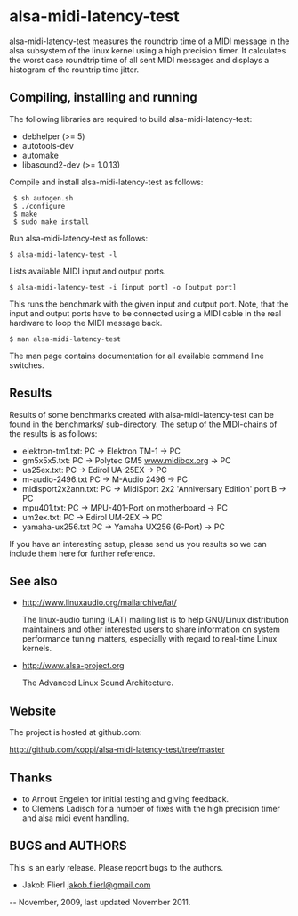 # alsa-midi-latency-test

alsa-midi-latency-test measures the roundtrip time of a MIDI message in the alsa subsystem of the linux kernel using a high precision timer. It calculates the worst case roundtrip time of all sent MIDI messages and displays a histogram of the rountrip time jitter.

## Compiling, installing and running

The following libraries are required to build alsa-midi-latency-test:

 * debhelper (>= 5)
 * autotools-dev
 * automake
 * libasound2-dev (>= 1.0.13)

Compile and install alsa-midi-latency-test as follows:

```
 $ sh autogen.sh
 $ ./configure
 $ make
 $ sudo make install
```

Run alsa-midi-latency-test as follows:

```$ alsa-midi-latency-test -l```

   Lists available MIDI input and output ports.

```$ alsa-midi-latency-test -i [input port] -o [output port]```

   This runs the benchmark with the given input and output port. Note, that the
   input and output ports have to be connected using a MIDI cable in the real
   hardware to loop the MIDI message back.

```$ man alsa-midi-latency-test```

   The man page contains documentation for all available command line switches.

## Results

Results of some benchmarks created with alsa-midi-latency-test can be found in the benchmarks/ sub-directory. The setup of the MIDI-chains of the results is as follows:

 * elektron-tm1.txt:    PC -> Elektron TM-1 -> PC
 * gm5x5x5.txt:         PC -> Polytec GM5 www.midibox.org -> PC
 * ua25ex.txt:          PC -> Edirol UA-25EX -> PC
 * m-audio-2496.txt     PC -> M-Audio 2496 -> PC
 * midisport2x2ann.txt: PC -> MidiSport 2x2 'Anniversary Edition' port B -> PC
 * mpu401.txt:          PC -> MPU-401-Port on motherboard -> PC
 * um2ex.txt:           PC -> Edirol UM-2EX -> PC
 * yamaha-ux256.txt     PC -> Yamaha UX256 (6-Port) -> PC

If you have an interesting setup, please send us you results so we can include them here for further reference.

## See also

 * http://www.linuxaudio.org/mailarchive/lat/

   The linux-audio tuning (LAT) mailing list is to help GNU/Linux distribution
   maintainers  and  other interested users to share information on system
   performance tuning matters, especially with regard to real-time Linux
   kernels.

 * http://www.alsa-project.org

   The Advanced Linux Sound Architecture.

## Website

The project is hosted at github.com:

 http://github.com/koppi/alsa-midi-latency-test/tree/master

## Thanks

 * to Arnout Engelen for initial testing and giving feedback.
 * to Clemens Ladisch for a number of fixes with the high precision timer and
   alsa midi event handling.

## BUGS and AUTHORS

This is an early release.  Please report bugs to the authors.

 * Jakob Flierl <jakob.flierl@gmail.com>

-- November, 2009, last updated November 2011.
